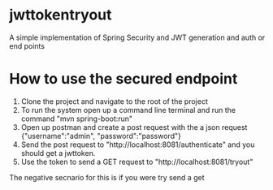 # jwttokentryout
A simple implementation of Spring Security and JWT generation and auth or end points 

# How to use the secured endpoint

1. Clone the project and navigate to the root of the project
2. To run the system open up a command line terminal and run the command "mvn spring-boot:run"
3. Open up postman and create a post request with the a json request {"username":"admin", "password":"password"}
4. Send the post request to "http://localhost:8081/authenticate" and you should get a jwttoken.
5. Use the token to send a GET request to "http://localhost:8081/tryout"

The negative secnario for this is if you were try send a get

